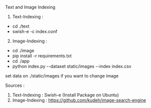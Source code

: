 Text and Image Indexing

1. Text-Indexing :

- cd ./text
- swish-e -c index.conf

2. Image-Indexing :

- cd ./image
- pip install -r requirements.txt
- cd ./app
- python index.py --dataset static/images --index index.csv

set data on ./static/images if you want to change image

Sources :

1. Text-Indexing : Swish-e (Install Package on Ubuntu)
1. Image-Indexing : https://github.com/kudeh/image-search-engine
